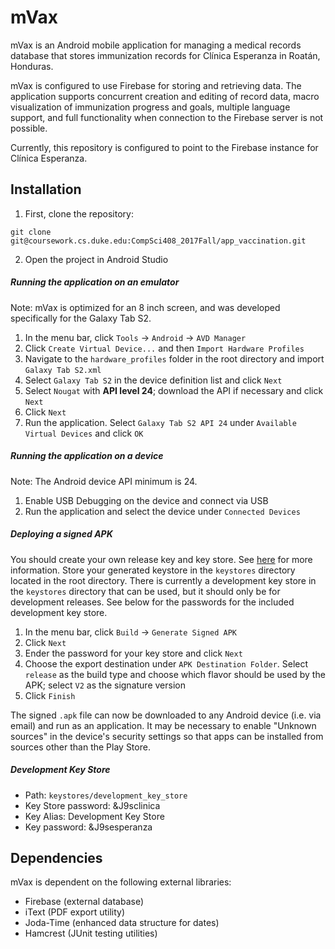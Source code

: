 # mVax

mVax is an Android mobile application for managing a medical records database that stores immunization records for Clínica Esperanza in Roatán, Honduras.

mVax is configured to use Firebase for storing and retrieving data. The application supports concurrent creation and editing of record data, macro visualization of immunization progress and goals, multiple language support, and full functionality when connection to the Firebase server is not possible.

Currently, this repository is configured to point to the Firebase instance for Clínica Esperanza.


[//]: # (change above to reflect instructions for configuring for any Firebase instance)

## Installation

1. First, clone the repository:

`git clone git@coursework.cs.duke.edu:CompSci408_2017Fall/app_vaccination.git`

2. Open the project in Android Studio

##### Running the application on an emulator 

Note: mVax is optimized for an 8 inch screen, and was developed specifically for the Galaxy Tab S2.

1. In the menu bar, click `Tools` &rarr; `Android` &rarr; `AVD Manager`
2. Click `Create Virtual Device...` and then `Import Hardware Profiles`
3. Navigate to the `hardware_profiles` folder in the root directory and import `Galaxy Tab S2.xml`
4. Select `Galaxy Tab S2` in the device definition list and click `Next`
5. Select `Nougat` with **API level 24**; download the API if necessary and click `Next`
6. Click `Next`
7. Run the application. Select `Galaxy Tab S2 API 24` under `Available Virtual Devices` and click `OK`

##### Running the application on a device

Note: The Android device API minimum is 24.

1. Enable USB Debugging on the device and connect via USB
2. Run the application and select the device under `Connected Devices`

##### Deploying a signed APK

You should create your own release key and key store. See [here](https://developer.android.com/studio/publish/app-signing.html) for more information. Store your generated keystore in the `keystores` directory located in the root directory. There is currently a development key store in the `keystores` directory that can be used, but it should only be for development releases. See below for the passwords for the included development key store.
1. In the menu bar, click `Build` &rarr; `Generate Signed APK`
2. Click `Next`
3. Ender the password for your key store and click `Next`
4. Choose the export destination under `APK Destination Folder`. Select `release` as the build type and choose which flavor should be used by the APK; select `V2` as the signature version
5. Click `Finish`

The signed `.apk` file can now be downloaded to any Android device (i.e. via email) and run as an application. It may be necessary to enable "Unknown sources" in the device's security settings so that apps can be installed from sources other than the Play Store.

##### Development Key Store
* Path: `keystores/development_key_store`
* Key Store password: &J9sclinica
* Key Alias: Development Key Store
* Key password: &J9sesperanza


## Dependencies

mVax is dependent on the following external libraries:

* Firebase (external database)
* iText (PDF export utility)
* Joda-Time (enhanced data structure for dates)
* Hamcrest (JUnit testing utilities)